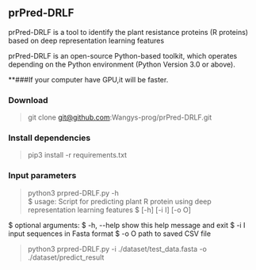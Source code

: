## prPred-DRLF
prPred-DRLF is a tool to identify the plant resistance proteins (R proteins) based on deep representation learning features

prPred-DRLF is an open-source Python-based toolkit, which operates depending on the Python environment (Python Version 3.0 or above). 

**###If your computer have GPU,it will be faster. 


### **Download**

> git clone git@github.com:Wangys-prog/prPred-DRLF.git

### **Install dependencies**

> pip3 install -r requirements.txt


### Input parameters

> python3 prpred-DRLF.py -h  
$ usage: Script for predicting plant R protein using deep representation learning features
$       [-h] [-i I] [-o O]

$ optional arguments:
$  -h, --help  show this help message and exit
$  -i I        input sequences in Fasta format
$  -o O        path to saved CSV file

> python3 prpred-DRLF.py -i ./dataset/test_data.fasta -o ./dataset/predict_result
